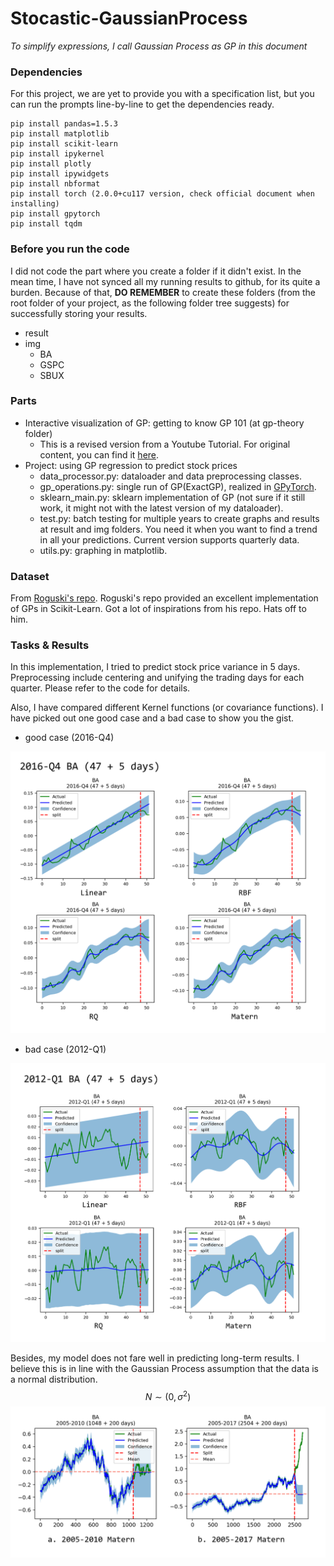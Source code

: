 # Stocastic-GaussianProcess

*To simplify expressions, I call Gaussian Process as GP in this document*

### Dependencies

For this project, we are yet to provide you with a specification list, but you can run the prompts line-by-line to get the dependencies ready.

```shell
pip install pandas=1.5.3
pip install matplotlib
pip install scikit-learn
pip install ipykernel
pip install plotly
pip install ipywidgets
pip install nbformat
pip install torch (2.0.0+cu117 version, check official document when installing)
pip install gpytorch
pip install tqdm
```

### Before you run the code

I did not code the part where you create a folder if it didn't exist. In the mean time, I have not synced all my running results to github, for its quite a burden. Because of that, **DO REMEMBER** to create these folders (from the root folder of your project, as the following folder tree suggests) for successfully storing your results.

- result
- img
  - BA
  - GSPC
  - SBUX

### Parts

- Interactive visualization of GP: getting to know GP 101 (at gp-theory folder)
  - This is a revised version from a Youtube Tutorial. For original content, you can find it [here](https://gitlab.com/youtube-optimization-geeks/uncertainty-quantification).
- Project: using GP regression to predict stock prices
  - data_processor.py: dataloader and data preprocessing classes.
  - gp_operations.py: single run of GP(ExactGP), realized in [GPyTorch](https://gpytorch.readthedocs.io/).
  - sklearn_main.py: sklearn implementation of GP (not sure if it still work, it might not with the latest version of my dataloader).
  - test.py: batch testing for multiple years to create graphs and results at result and img folders. You need it when you want to find a trend in all your predictions. Current version supports quarterly data.
  - utils.py: graphing in matplotlib.

### Dataset

From [Roguski's repo](https://github.com/gdroguski/GaussianProcesses). Roguski's repo provided an excellent implementation of GPs in Scikit-Learn. Got a lot of inspirations from his repo. Hats off to him.

### Tasks & Results

In this implementation, I tried to predict stock price variance in 5 days. Preprocessing include centering and unifying the trading days for each quarter. Please refer to the code for details.

Also, I have compared different Kernel functions (or covariance functions). I have picked out one good case and a bad case to show you the gist.

- good case (2016-Q4)

![](./result-presentation/good_case.png)



- bad case (2012-Q1)

![](./result-presentation/bad_case.png)

Besides, my model does not fare well in predicting long-term results. I believe this is in line with the Gaussian Process assumption that the data is a normal distribution.
$$
N \sim (0, \sigma^2)
$$
![](./result-presentation/long_term.png)